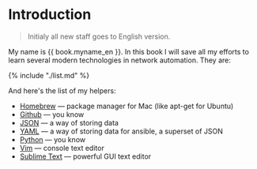 # Introduction

>Initialy all new staff goes to English version.

My name is {{ book.myname_en }}. In this book I will save all my efforts to learn several modern technologies in network automation. They are:

{% include "./list.md" %}

And here's the list of my helpers:

* [Homebrew](https://brew.sh/) — package manager for Mac (like apt-get for Ubuntu)
* [Github](https://github.com) — you know
* [JSON](https://en.wikipedia.org/wiki/JSON) — a way of storing data
* [YAML](https://en.wikipedia.org/wiki/YAML) — a way of storing data for ansible, a superset of JSON
* [Python](https://www.python.org/) — you know
* [Vim](http://www.vim.org/) — console text editor
* [Sublime Text](https://www.sublimetext.com/) — powerful GUI text editor
